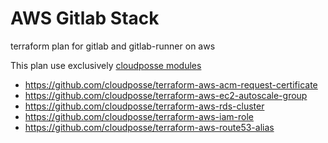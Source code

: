 # AWS Gitlab Stack

terraform plan for gitlab and gitlab-runner on aws

This plan use exclusively [cloudposse modules](https://cloudposse.com/)

- https://github.com/cloudposse/terraform-aws-acm-request-certificate
- https://github.com/cloudposse/terraform-aws-ec2-autoscale-group
- https://github.com/cloudposse/terraform-aws-rds-cluster
- https://github.com/cloudposse/terraform-aws-iam-role
- https://github.com/cloudposse/terraform-aws-route53-alias
